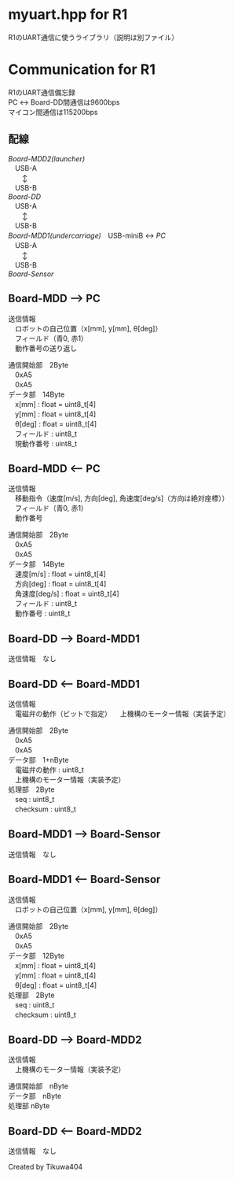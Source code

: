 # myuart.hpp for R1
R1のUART通信に使うライブラリ（説明は別ファイル）

# Communication for R1
R1のUART通信備忘録  
PC ↔ Board-DD間通信は9600bps  
マイコン間通信は115200bps

## 配線
*Board-MDD2(launcher)*  
　USB-A  
　　↕  
　USB-B  
*Board-DD*  
　USB-A  
　　↕  
　USB-B  
*Board-MDD1(undercarriage)*　USB-miniB  ↔ *PC*  
　USB-A  
　　↕  
　USB-B  
*Board-Sensor*

## Board-MDD --> PC
送信情報   
　ロボットの自己位置（x[mm], y[mm], θ[deg]）  
　フィールド（青0, 赤1）  
　動作番号の送り返し

通信開始部　2Byte  
　0xA5  
　0xA5  
データ部　14Byte  
　x[mm] : float = uint8_t[4]  
　y[mm] : float = uint8_t[4]  
　θ[deg] : float = uint8_t[4]  
　フィールド : uint8_t  
　現動作番号 : uint8_t

## Board-MDD <-- PC
送信情報  
　移動指令（速度[m/s], 方向[deg], 角速度[deg/s]（方向は絶対座標））  
　フィールド（青0, 赤1）  
　動作番号  

通信開始部　2Byte  
　0xA5  
　0xA5  
データ部　14Byte  
　速度[m/s] : float = uint8_t[4]  
　方向[deg] : float = uint8_t[4]  
　角速度[deg/s] : float = uint8_t[4]  
　フィールド : uint8_t  
　動作番号 : uint8_t  

## Board-DD --> Board-MDD1  
送信情報　なし  

## Board-DD <-- Board-MDD1
送信情報   
　電磁弁の動作（ビットで指定）
　上機構のモーター情報（実装予定）    

通信開始部　2Byte  
　0xA5  
　0xA5  
データ部　1+nByte  
　電磁弁の動作 : uint8_t  
　上機構のモーター情報（実装予定）  
処理部　2Byte  
　seq : uint8_t  
　checksum : uint8_t

## Board-MDD1 --> Board-Sensor
送信情報　なし   

## Board-MDD1 <-- Board-Sensor
送信情報   
　ロボットの自己位置（x[mm], y[mm], θ[deg]）  

通信開始部　2Byte  
　0xA5  
　0xA5  
データ部　12Byte  
　x[mm] : float = uint8_t[4]  
　y[mm] : float = uint8_t[4]  
　θ[deg] : float = uint8_t[4]  
処理部　2Byte  
　seq : uint8_t  
　checksum : uint8_t

## Board-DD --> Board-MDD2
送信情報   
　上機構のモーター情報（実装予定）  

通信開始部　nByte  
データ部　nByte  
処理部 nByte

## Board-DD <-- Board-MDD2
送信情報　なし  

Created by Tikuwa404